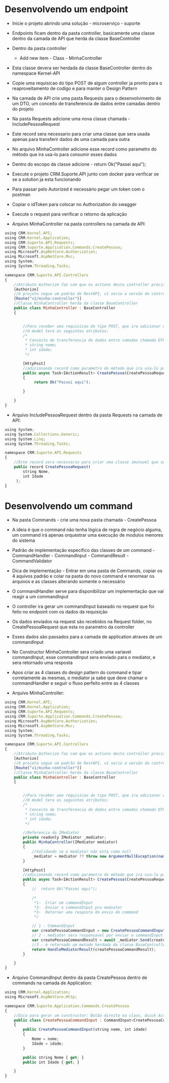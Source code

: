 # Desenvolvendo um endpoint

- Inicie o projeto abrindo uma solução - microserviço -  suporte

- Endpoints ficam dentro da pasta controller, basicamente uma classe dentro da camada de API que herda da classe BaseController

- Dentro da pasta controller
  - Add new item - Class - MinhaController

- Esta classe devera ser herdada da classe BaseController dentro do namespace Kernel-API

- Copie uma requisicao do tipo POST de algum controller ja pronto para o reaproveitamento de codigo e para manter o Design Pattern

- Na camada de API crie uma pasta Requests para o desenvolvimento de um DTO, um conceito de transferencia de dados entre camadas dentro do projeto

- Na pasta Requests adicione uma nova classe chamada - IncludePessoaRequest

- Este record sera necessario para criar uma classe que sera usada apenas para transferir dados de uma camada para outra

- No arquivo MinhaController adicione esse record como parametro do método que ira usa-lo para consumir esses dados

- Dentro do escopo da classe adicione - return Ok("Passei aqui");

- Execute o projeto CRM.Suporte.API junto com docker para verificar se se a solution ja esta funcionando

- Para passar pelo Autorized é necessário pegar um token com o postman

- Copiar o idToken para colocar no Authorization do swagger

- Execute o request para verificar o retorno da aplicação


- Arquivo MinhaController na pasta controllers na camada de API:

```js
using CRM.Kernel.API;
using CRM.Kernel.Application;
using CRM.Suporte.API.Requests;
using CRM.Suporte.Application.Commands.CreatePessoa;
using Microsoft.AspNetCore.Authorization;
using Microsoft.AspNetCore.Mvc;
using System;   
using System.Threading.Tasks;

namespace CRM.Suporte.API.Controllers
{
    //Atributo Authorize faz com que os actions desta controller precisem de autorização para executar
    [Authorize]
    //O projeto segue um padrão de RestAPI, v1 seria a versão da controller
    [Route("v1/minha-controller")]
    //Classe MinhaController herda da classe BaseController
    public class MinhaController : BaseController
    {


        //Para receber uma requisicao do tipo POST, que ira adicionar um model na base de dados
        //O model tera os seguintes atributos:
        /*
         * Conceito de transferencia de dados entre camadas chamado DTO
         * string nome;
         * int idade;
         */

        [HttpPost]
        //adicionando record como parametro do método que ira usa-lo para consumir os dados
        public async Task<IActionResult> CreatePessoa(CreatePessoaRequest createPessoaRequest)
        {
             return Ok("Passei aqui");

        }

    }
}
```

- Arquivo IncludePessoaRequest dentro da pasta Requests na camada de API:
  
```js
using System;
using System.Collections.Generic;
using System.Linq;
using System.Threading.Tasks;

namespace CRM.Suporte.API.Requests
{
    //Este record sera necessario para criar uma classe imutavel que sera usada apenas para transferir dados de uma camada para outra
    public record CreatePessoaRequest(
        string Nome,
        int Idade
     );
}
```

# Desenvolvendo um command

- Na pasta Commands - crie uma nova pasta chamada - CreatePessoa

- A ideia é que o command não tenha lógica de regra de negócio alguma, um command irá apenas orquestrar uma execução de modulos menores do sistema

- Padrão de implementação especifico das classes de um command - CommandHandler - CommandInput - CommandResult - CommandValidator

- Dica de implementação - Entrar em uma pasta de Commands, copiar os 4 aquivos padrão e colar na pasta do novo command e renomear os arquivos e as classes alterando somente
o necessário

- O commandHandler serve para disponibilizar um implementação que vai reagir a um commandInput

- O controller ira gerar um commandInput baseado no request que foi feito no endpoint com os dados da requisição

- Os dados enviados na request são recebidos na Request folder, no CreatePessoaRequest que esta no parametro da controller

- Esses dados são passados para a camada de application atraves de um commandInput

- No Constructor MinhaController sera criado uma variavel commandInput, esse commandInput sera enviado para o mediator, e sera retornado uma resposta

- Apos criar as 4 classes do design pattern do command e tipar corretamente as mesmas, o mediator ja sabe que deve chamar o commandHandler e seguir o fluxo perfeito entre as 4 classes


- Arquivo MinhaController:

```js
using CRM.Kernel.API;
using CRM.Kernel.Application;
using CRM.Suporte.API.Requests;
using CRM.Suporte.Application.Commands.CreatePessoa;
using Microsoft.AspNetCore.Authorization;
using Microsoft.AspNetCore.Mvc;
using System;   
using System.Threading.Tasks;

namespace CRM.Suporte.API.Controllers
{
    //Atributo Authorize faz com que os actions desta controller precisem de autorização para executar
    [Authorize]
    //O projeto segue um padrão de RestAPI, v1 seria a versão da controller
    [Route("v1/minha-controller")]
    //Classe MinhaController herda da classe BaseController
    public class MinhaController : BaseController
    {


        //Para receber uma requisicao do tipo POST, que ira adicionar um model na base de dados
        //O model tera os seguintes atributos:
        /*
         * Conceito de transferencia de dados entre camadas chamado DTO
         * string nome;
         * int idade;
         */

        //Referencia do IMediator
        private readonly IMediator _mediator;
        public MinhaController(IMediator mediator)
        {
            //Validando se o mediator não esta como null
            _mediator = mediator ?? throw new ArgumentNullException(nameof(mediator));
        }

        [HttpPost]
        //adicionando record como parametro do método que ira usa-lo para consumir os dados
        public async Task<IActionResult> CreatePessoa(CreatePessoaRequest createPessoaRequest)
        {
            //  return Ok("Passei aqui");

            /*
             *1-  Criar um commandInput
             *2-  Enviar o commandInput pro mediator
             *3-  Retornar uma resposta do envio do command
             */

            // 1 - CommandInput
            var createPessoaCommandInput = new CreatePessoaCommandInput(createPessoaRequest.Nome, createPessoaRequest.Idade);
            // 2 - mediator sera responsavel por enviar o commandInput e sera responsavel por delegar a execução do command
            var createPessoaCommandResult = await _mediator.Send(createPessoaCommandInput);
            //3 - é retornado um metodo herdado da classe BaseController
            return HandleMediatorResult(createPessoaCommandResult);
        }

    }
}
```

- Arquivo CommandInput dentro da pasta CreatePessoa dentro de commands na camada de Application:

```js
using CRM.Kernel.Application;
using Microsoft.AspNetCore.Http;

namespace CRM.Suporte.Application.Commands.CreatePessoa
{
    //Dica para gerar um constructor: Botão direito na class, Quick Actions e generate constructor
	public class CreatePessoaCommandInput : CommandInput<CreatePessoaCommandResult>
    {
        public CreatePessoaCommandInput(string nome, int idade)
        {
            Nome = nome;
            Idade = idade;
        }

        public string Nome { get; }
        public int Idade { get; }

    }
}

```

